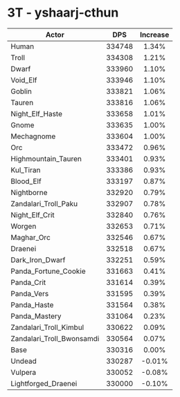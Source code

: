 # 3T - yshaarj-cthun
| Actor | DPS | Increase |
|---|:---:|:---:|
|Human|334748|1.34%|
|Troll|334308|1.21%|
|Dwarf|333960|1.10%|
|Void_Elf|333946|1.10%|
|Goblin|333821|1.06%|
|Tauren|333816|1.06%|
|Night_Elf_Haste|333658|1.01%|
|Gnome|333635|1.00%|
|Mechagnome|333604|1.00%|
|Orc|333472|0.96%|
|Highmountain_Tauren|333401|0.93%|
|Kul_Tiran|333386|0.93%|
|Blood_Elf|333197|0.87%|
|Nightborne|332920|0.79%|
|Zandalari_Troll_Paku|332907|0.78%|
|Night_Elf_Crit|332840|0.76%|
|Worgen|332653|0.71%|
|Maghar_Orc|332546|0.67%|
|Draenei|332518|0.67%|
|Dark_Iron_Dwarf|332251|0.59%|
|Panda_Fortune_Cookie|331663|0.41%|
|Panda_Crit|331614|0.39%|
|Panda_Vers|331595|0.39%|
|Panda_Haste|331564|0.38%|
|Panda_Mastery|331064|0.23%|
|Zandalari_Troll_Kimbul|330622|0.09%|
|Zandalari_Troll_Bwonsamdi|330564|0.07%|
|Base|330316|0.00%|
|Undead|330287|-0.01%|
|Vulpera|330052|-0.08%|
|Lightforged_Draenei|330000|-0.10%|
